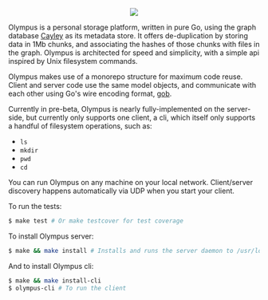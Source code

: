 
<p align="center"><img src="http://i.imgur.com/160ZjLq.png"></p>

Olympus is a personal storage platform, written in pure Go, using the graph database [Cayley](https://github.com/google/cayley) as its metadata store. It offers de-duplication by storing data in 1Mb chunks, and associating the hashes of those chunks with files in the graph. Olympus is architected for speed and simplicity, with a simple api inspired by Unix filesystem commands. 

Olympus makes use of a monorepo structure for maximum code reuse. Client and server code use the same model objects, and communicate with each other using Go's wire encoding format, [gob](https://golang.org/pkg/encoding/gob/).

Currently in pre-beta, Olympus is nearly fully-implemented on the server-side, but currently only supports one client, a cli, which itself only supports a handful of filesystem operations, such as: 
 - `ls`
 - `mkdir`
 - `pwd`
 - `cd`

You can run Olympus on any machine on your local network. Client/server discovery happens automatically via UDP when you start your client.

To run the tests:
```sh
$ make test # Or make testcover for test coverage
```

To install Olympus server:
```sh
$ make && make install # Installs and runs the server daemon to /usr/local/bin
```


And to install Olympus cli:
```sh
$ make && make install-cli
$ olympus-cli # To run the client
```
